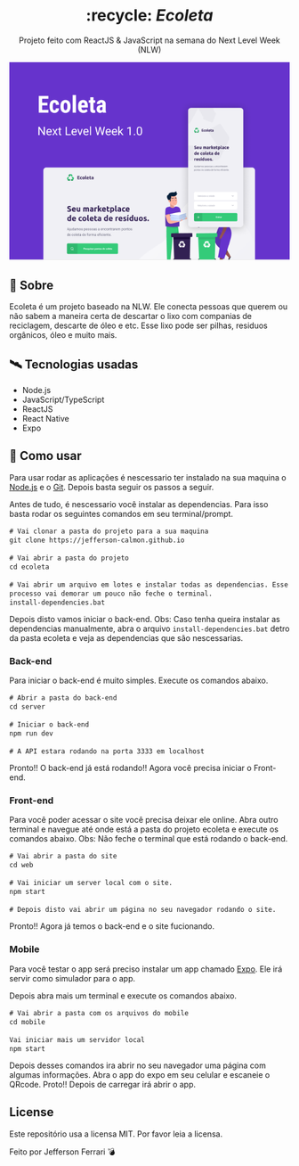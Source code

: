 <div align="center">
  <h1>
    :recycle: <i>Ecoleta</i>
  </h1>

  <p>
    Projeto feito com ReactJS & JavaScript na semana do Next Level Week (NLW)
  </p>

  <img src="images/capa.png">
</div>

## :open_book: Sobre

Ecoleta é um projeto baseado na NLW. Ele conecta pessoas que querem ou não sabem a maneira certa de descartar o lixo com companias de reciclagem, descarte de óleo e etc. Esse lixo pode ser pilhas, residuos orgânicos, óleo e muito mais.

## :artificial_satellite: Tecnologias usadas

* Node.js
* JavaScript/TypeScript
* ReactJS
* React Native
* Expo


## :dart: Como usar

Para usar rodar as aplicações é nescessario ter instalado na sua maquina o [Node.js](https://nodejs.org/en/download/) e o [Git](https://git-scm.com/downloads). Depois basta seguir os passos a seguir.

Antes de tudo, é nescessario você instalar as dependencias. Para isso basta rodar os seguintes comandos em seu terminal/prompt.

```shell
# Vai clonar a pasta do projeto para a sua maquina
git clone https://jefferson-calmon.github.io 

# Vai abrir a pasta do projeto
cd ecoleta

# Vai abrir um arquivo em lotes e instalar todas as dependencias. Esse processo vai demorar um pouco não feche o terminal.
install-dependencies.bat
```

Depois disto vamos iniciar o back-end.
Obs: Caso tenha queira instalar as dependencias manualmente, abra o arquivo ```install-dependencies.bat``` detro da pasta ecoleta e veja as dependencias que são nescessarias.

### Back-end

Para iniciar o back-end é muito simples. Execute os comandos abaixo.

``` shell
# Abrir a pasta do back-end
cd server

# Iniciar o back-end
npm run dev

# A API estara rodando na porta 3333 em localhost
```

Pronto!! O back-end já está rodando!! Agora você precisa iniciar o Front-end.

### Front-end

Para você poder acessar o site você precisa deixar ele online. Abra outro terminal e navegue até onde está a pasta do projeto ecoleta e execute os comandos abaixo. Obs: Não feche o terminal que está rodando o back-end.

```shell
# Vai abrir a pasta do site
cd web

# Vai iniciar um server local com o site.
npm start

# Depois disto vai abrir um página no seu navegador rodando o site.
```

Pronto!! Agora já temos o back-end e o site fucionando.

### Mobile

Para você testar o app será preciso instalar um app chamado [Expo](https://play.google.com/store/apps/details?id=host.exp.exponent). Ele irá servir como simulador para o app. 

Depois abra mais um terminal e execute os comandos abaixo.

```shell
# Vai abrir a pasta com os arquivos do mobile
cd mobile

Vai iniciar mais um servidor local 
npm start
```

Depois desses comandos ira abrir no seu navegador uma página com algumas informações. Abra o app do expo em seu celular e escaneie o QRcode. Proto!! Depois de carregar irá abrir o app.

## License

Este repositório usa a licensa MIT. Por favor leia a licensa.

Feito por Jefferson Ferrari :bomb: